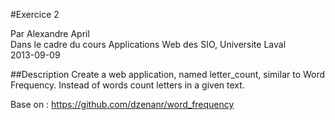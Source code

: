 #Exercice 2

Par Alexandre April  
Dans le cadre du cours Applications Web des SIO, Universite Laval  
2013-09-09

##Description 
Create a web application, named letter_count, similar to Word Frequency. Instead of words count letters in a given text.

Base on : https://github.com/dzenanr/word_frequency
